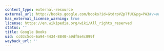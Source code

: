 ```yaml
---
content_type: external-resource
external_url: http://books.google.com/books?id=GtdrpVZpTfUC&pg=PA3#v=onepage
has_external_license_warning: true
license: https://en.wikipedia.org/wiki/All_rights_reserved
status: ''
title: Google Books
uid: cc03c5c6-6a94-4434-8840-a9df8e4c099f
wayback_url: ''
---
```


